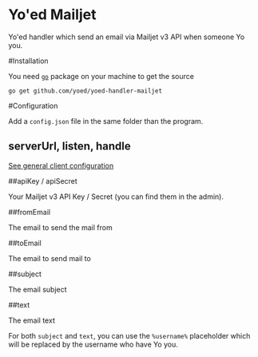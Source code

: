 Yo'ed Mailjet
===================

Yo'ed handler which send an email via Mailjet v3 API when someone Yo you.

#Installation

You need [`go`](http://golang.org/) package on your machine to get the source

`go get github.com/yoed/yoed-handler-mailjet`

#Configuration

Add a `config.json` file in the same folder than the program.

## serverUrl, listen, handle

[See general client configuration](https://github.com/yoed/yoed-client-interface)

##apiKey / apiSecret

Your Mailjet v3 API Key / Secret (you can find them in the admin).

##fromEmail

The email to send the mail from

##toEmail

The email to send mail to

##subject

The email subject

##text

The email text

For both `subject` and `text`, you can use the `%username%` placeholder which will be replaced by the username who have Yo you.
